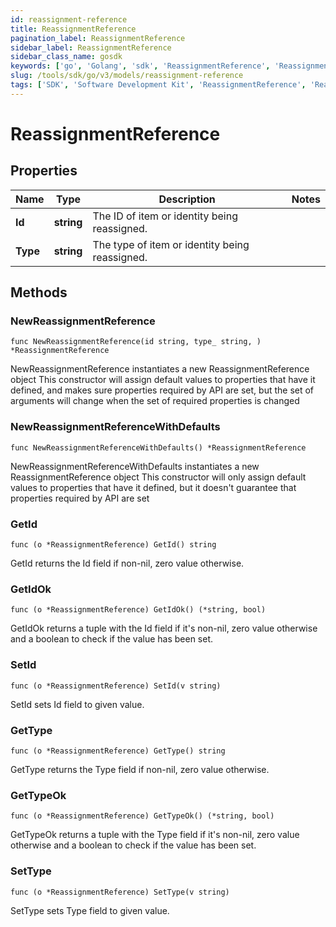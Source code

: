 ```yaml
---
id: reassignment-reference
title: ReassignmentReference
pagination_label: ReassignmentReference
sidebar_label: ReassignmentReference
sidebar_class_name: gosdk
keywords: ['go', 'Golang', 'sdk', 'ReassignmentReference', 'ReassignmentReference'] 
slug: /tools/sdk/go/v3/models/reassignment-reference
tags: ['SDK', 'Software Development Kit', 'ReassignmentReference', 'ReassignmentReference']
---
```


# ReassignmentReference

## Properties

Name | Type | Description | Notes
------------ | ------------- | ------------- | -------------
**Id** | **string** | The ID of item or identity being reassigned. | 
**Type** | **string** | The type of item or identity being reassigned. | 

## Methods

### NewReassignmentReference

`func NewReassignmentReference(id string, type_ string, ) *ReassignmentReference`

NewReassignmentReference instantiates a new ReassignmentReference object
This constructor will assign default values to properties that have it defined,
and makes sure properties required by API are set, but the set of arguments
will change when the set of required properties is changed

### NewReassignmentReferenceWithDefaults

`func NewReassignmentReferenceWithDefaults() *ReassignmentReference`

NewReassignmentReferenceWithDefaults instantiates a new ReassignmentReference object
This constructor will only assign default values to properties that have it defined,
but it doesn't guarantee that properties required by API are set

### GetId

`func (o *ReassignmentReference) GetId() string`

GetId returns the Id field if non-nil, zero value otherwise.

### GetIdOk

`func (o *ReassignmentReference) GetIdOk() (*string, bool)`

GetIdOk returns a tuple with the Id field if it's non-nil, zero value otherwise
and a boolean to check if the value has been set.

### SetId

`func (o *ReassignmentReference) SetId(v string)`

SetId sets Id field to given value.


### GetType

`func (o *ReassignmentReference) GetType() string`

GetType returns the Type field if non-nil, zero value otherwise.

### GetTypeOk

`func (o *ReassignmentReference) GetTypeOk() (*string, bool)`

GetTypeOk returns a tuple with the Type field if it's non-nil, zero value otherwise
and a boolean to check if the value has been set.

### SetType

`func (o *ReassignmentReference) SetType(v string)`

SetType sets Type field to given value.



